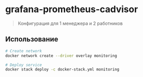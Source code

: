 # grafana-prometheus-cadvisor

> Конфигурация для 1 менеджера и 2 работников

## Использование
```bash
# Create network
docker network create --driver overlay monitoring

# Deploy service
docker stack deploy -c docker-stack.yml monitoring
```